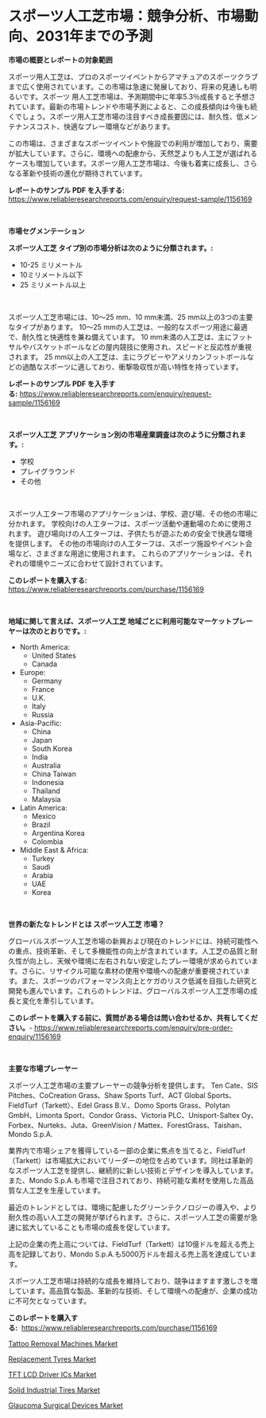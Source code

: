 <p><h1>スポーツ人工芝市場：競争分析、市場動向、2031年までの予測</h1></p><p><strong>市場の概要とレポートの対象範囲</strong></p>
<p><p>スポーツ用人工芝は、プロのスポーツイベントからアマチュアのスポーツクラブまで広く使用されています。この市場は急速に発展しており、将来の見通しも明るいです。スポーツ 用人工芝市場は、予測期間中に年率5.3％成長すると予想されています。最新の市場トレンドや市場予測によると、この成長傾向は今後も続くでしょう。スポーツ用人工芝市場の注目すべき成長要因には、耐久性、低メンテナンスコスト、快適なプレー環境などがあります。</p><p>この市場は、さまざまなスポーツイベントや施設での利用が増加しており、需要が拡大しています。さらに、環境への配慮から、天然芝よりも人工芝が選ばれるケースも増加しています。スポーツ用人工芝市場は、今後も着実に成長し、さらなる革新や技術の進化が期待されています。</p></p>
<p><strong>レポートのサンプル PDF を入手する:</strong> <a href="https://www.reliableresearchreports.com/enquiry/request-sample/1156169">https://www.reliableresearchreports.com/enquiry/request-sample/1156169</a></p>
<p>&nbsp;</p>
<p><strong>市場セグメンテーション</strong></p>
<p><strong>スポーツ人工芝 タイプ別の市場分析は次のように分類されます。:</strong></p>
<p><ul><li>10-25 ミリメートル</li><li>10ミリメートル以下</li><li>25 ミリメートル以上</li></ul></p>
<p>&nbsp;</p>
<p><p>スポーツ人工芝市場には、10〜25 mm、10 mm未満、25 mm以上の3つの主要なタイプがあります。 10〜25 mmの人工芝は、一般的なスポーツ用途に最適で、耐久性と快適性を兼ね備えています。 10 mm未満の人工芝は、主にフットサルやバスケットボールなどの屋内競技に使用され、スピードと反応性が重視されます。 25 mm以上の人工芝は、主にラグビーやアメリカンフットボールなどの過酷なスポーツに適しており、衝撃吸収性が高い特性を持っています。</p></p>
<p><strong>レポートのサンプル PDF を入手する:</strong>&nbsp;<a href="https://www.reliableresearchreports.com/enquiry/request-sample/1156169">https://www.reliableresearchreports.com/enquiry/request-sample/1156169</a></p>
<p>&nbsp;</p>
<p><strong> スポーツ人工芝 アプリケーション別の市場産業調査は次のように分類されます。:</strong></p>
<p><ul><li>学校</li><li>プレイグラウンド</li><li>その他</li></ul></p>
<p>&nbsp;</p>
<p><p>スポーツ人工ターフ市場のアプリケーションは、学校、遊び場、その他の市場に分かれます。 学校向けの人工ターフは、スポーツ活動や運動場のために使用されます。 遊び場向けの人工ターフは、子供たちが遊ぶための安全で快適な環境を提供します。 その他の市場向けの人工ターフは、スポーツ施設やイベント会場など、さまざまな用途に使用されます。 これらのアプリケーションは、それぞれの環境やニーズに合わせて設計されています。</p></p>
<p><strong>このレポートを購入する:</strong>&nbsp; <a href="https://www.reliableresearchreports.com/purchase/1156169">https://www.reliableresearchreports.com/purchase/1156169</a></p>
<p>&nbsp;</p>
<p><strong>地域に関して言えば、スポーツ人工芝 地域ごとに利用可能なマーケットプレーヤーは次のとおりです。:</strong></p>
<p><ul>
    <li>
        North America:
        <ul>
            <li>United States</li>
            <li>Canada</li>
        </ul>
    </li>
    <li>
        Europe:
        <ul>
            <li>Germany</li>
            <li>France</li>
            <li>U.K.</li>
            <li>Italy</li>
            <li>Russia</li>
        </ul>
    </li>
    <li>
        Asia-Pacific:
        <ul>
            <li>China</li>
            <li>Japan</li>
            <li>South Korea</li>
            <li>India</li>
            <li>Australia</li>
            <li>China Taiwan</li>
            <li>Indonesia</li>
            <li>Thailand</li>
            <li>Malaysia</li>
        </ul>
    </li>
    <li>
        Latin America:
        <ul>
            <li>Mexico</li>
            <li>Brazil</li>
            <li>Argentina Korea</li>
            <li>Colombia</li>
        </ul>
    </li>
    <li>
        Middle East & Africa:
        <ul>
            <li>Turkey</li>
            <li>Saudi</li>
            <li>Arabia</li>
            <li>UAE</li>
            <li>Korea</li>
        </ul>
    </li>
    </ul></p>
<p>&nbsp;</p>
<p><strong>世界の新たなトレンドとは スポーツ人工芝 市場？</strong></p>
<p><p>グローバルスポーツ人工芝市場の新興および現在のトレンドには、持続可能性への重点、技術革新、そして多機能性の向上が含まれています。人工芝の品質と耐久性が向上し、天候や環境に左右されない安定したプレー環境が求められています。さらに、リサイクル可能な素材の使用や環境への配慮が重要視されています。また、スポーツのパフォーマンス向上とケガのリスク低減を目指した研究と開発も進んでいます。これらのトレンドは、グローバルスポーツ人工芝市場の成長と変化を牽引しています。</p></p>
<p><strong>このレポートを購入する前に、質問がある場合は問い合わせるか、共有してください。</strong>- <a href="https://www.reliableresearchreports.com/enquiry/pre-order-enquiry/1156169">https://www.reliableresearchreports.com/enquiry/pre-order-enquiry/1156169</a></p>
<p>&nbsp;</p>
<p><strong>主要な市場プレーヤー</strong></p>
<p><p>スポーツ人工芝市場の主要プレーヤーの競争分析を提供します。 Ten Cate、SIS Pitches、CoCreation Grass、Shaw Sports Turf、ACT Global Sports、FieldTurf（Tarkett）、Edel Grass B.V.、Domo Sports Grass、Polytan GmbH、Limonta Sport、Condor Grass、Victoria PLC、Unisport-Saltex Oy、Forbex、Nurteks、Juta、GreenVision / Mattex、ForestGrass、Taishan、Mondo S.p.A. </p><p>業界内で市場シェアを獲得している一部の企業に焦点を当てると、FieldTurf（Tarkett）は市場拡大においてリーダーの地位を占めています。同社は革新的なスポーツ人工芝を提供し、継続的に新しい技術とデザインを導入しています。また、Mondo S.p.A.も市場で注目されており、持続可能な素材を使用した高品質な人工芝を生産しています。</p><p>最近のトレンドとしては、環境に配慮したグリーンテクノロジーの導入や、より耐久性の高い人工芝の開発が挙げられます。さらに、スポーツ人工芝の需要が急速に拡大していることも市場の成長を促しています。</p><p>上記の企業の売上高については、FieldTurf（Tarkett）は10億ドルを超える売上高を記録しており、Mondo S.p.A.も5000万ドルを超える売上高を達成しています。</p><p>スポーツ人工芝市場は持続的な成長を維持しており、競争はますます激しさを増しています。高品質な製品、革新的な技術、そして環境への配慮が、企業の成功に不可欠となっています。</p></p>
<p><strong>このレポートを購入する:</strong>&nbsp;&nbsp;<a href="https://www.reliableresearchreports.com/purchase/1156169">https://www.reliableresearchreports.com/purchase/1156169</a></p>
<p><p><a href="https://scarlet-rocket-c63.notion.site/Tattoo-Removal-Machines-Market-Challenges-Opportunities-and-Growth-Drivers-and-Major-Market-Playe-ba48c68fb599498795af36348921b4b3">Tattoo Removal Machines Market</a></p><p><a href="https://issuu.com/reportprime-2/docs/replacement-tyres-market-size-2030.pptx">Replacement Tyres Market</a></p><p><a href="https://view.publitas.com/reportprime-1/tft-lcd-driver-ics-market-research-report-provides-thorough-industry-overview-which-offers-an-in-depth-analysis-of-product-trends-and-new-market-divisions/">TFT LCD Driver ICs Market</a></p><p><a href="https://issuu.com/reportprime-2/docs/solid-industrial-tires-market-size-2030.pptx">Solid Industrial Tires Market</a></p><p><a href="https://view.publitas.com/reportprime-1/glaucoma-surgical-devices-market-research-report-unlocks-analysis-on-the-market-financial-status-market-size-and-market-revenue-upto-2030/">Glaucoma Surgical Devices Market</a></p></p>